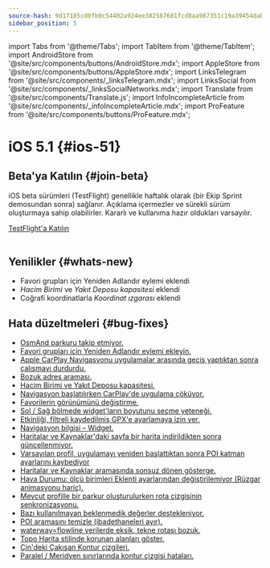 ```yaml
---
source-hash: 9d17185cd0fb0c54402a924ee382567681fcd8aa987351c19a39454dab303316
sidebar_position: 5
---
```

import Tabs from '@theme/Tabs';
import TabItem from '@theme/TabItem';
import AndroidStore from '@site/src/components/buttons/AndroidStore.mdx';
import AppleStore from '@site/src/components/buttons/AppleStore.mdx';
import LinksTelegram from '@site/src/components/_linksTelegram.mdx';
import LinksSocial from '@site/src/components/_linksSocialNetworks.mdx';
import Translate from '@site/src/components/Translate.js';
import InfoIncompleteArticle from '@site/src/components/_infoIncompleteArticle.mdx';
import ProFeature from '@site/src/components/buttons/ProFeature.mdx';


# iOS 5.1 {#ios-51}

## Beta'ya Katılın {#join-beta}

iOS beta sürümleri (TestFlight) genellikle haftalık olarak (bir Ekip Sprint demosundan sonra) sağlanır. Açıklama içermezler ve sürekli sürüm oluşturmaya sahip olabilirler. Kararlı ve kullanıma hazır oldukları varsayılır.

<div>
  <a class="button button--active" href="https://testflight.apple.com/join/7poGNCKy">TestFlight'a Katılın</a>
</div>

<br/>


## Yenilikler {#whats-new}

- Favori grupları için Yeniden Adlandır eylemi eklendi
- *Hacim Birimi* ve *Yakıt Deposu kapasitesi* eklendi
- Coğrafi koordinatlarla *Koordinat ızgarası* eklendi


## Hata düzeltmeleri {#bug-fixes}

- [OsmAnd parkuru takip etmiyor.](https://github.com/osmandapp/OsmAnd-iOS/issues/4412)
- [Favori grupları için Yeniden Adlandır eylemi ekleyin.](https://github.com/osmandapp/OsmAnd-iOS/issues/4516)
- [Apple CarPlay Navigasyonu uygulamalar arasında geçiş yaptıktan sonra çalışmayı durdurdu.](https://github.com/osmandapp/OsmAnd-iOS/issues/4442)
- [Bozuk adres araması.](https://github.com/osmandapp/OsmAnd-iOS/issues/4598)
- [Hacim Birimi ve Yakıt Deposu kapasitesi.](https://github.com/osmandapp/OsmAnd-iOS/issues/4104)
- [Navigasyon başlatılırken CarPlay'de uygulama çöküyor.](https://github.com/osmandapp/OsmAnd-iOS/issues/4605)
- [Favorilerin görünümünü değiştirme.](https://github.com/osmandapp/OsmAnd-iOS/issues/4428)
- [Sol / Sağ bölmede widget'ların boyutunu seçme yeteneği.](https://github.com/osmandapp/OsmAnd-iOS/issues/4494)
- [Etkinliği, filtreli kaydedilmiş GPX'e ayarlamaya izin ver.](https://github.com/osmandapp/OsmAnd-iOS/issues/4177)
- [Navigasyon bilgisi – Widget.](https://github.com/osmandapp/OsmAnd-iOS/issues/4468)
- [Haritalar ve Kaynaklar'daki sayfa bir harita indirildikten sonra güncellenmiyor.](https://github.com/osmandapp/OsmAnd-iOS/issues/4301)
- [Varsayılan profil, uygulamayı yeniden başlattıktan sonra POI katman ayarlarını kaybediyor](https://github.com/osmandapp/OsmAnd-iOS/issues/4455)
- [Haritalar ve Kaynaklar aramasında sonsuz dönen gösterge.](https://github.com/osmandapp/OsmAnd-iOS/issues/4395)
- [Hava Durumu: ölçü birimleri Eklenti ayarlarından değiştirilemiyor (Rüzgar animasyonu hariç).](https://github.com/osmandapp/OsmAnd-iOS/issues/4413)
- [Mevcut profille bir parkur oluşturulurken rota çizgisinin senkronizasyonu.](https://github.com/osmandapp/OsmAnd-iOS/issues/4392)
- [Bazı kullanılmayan beklenmedik değerler destekleniyor.](https://github.com/osmandapp/OsmAnd/issues/22103)
- [POI aramasını temizle (ibadethaneleri ayır).](https://github.com/osmandapp/OsmAnd/issues/21972)
- [waterway=flowline verilerde eksik, tekne rotası bozuk.](https://github.com/osmandapp/OsmAnd/issues/22512)
- [Topo Harita stilinde korunan alanları göster.](https://github.com/osmandapp/OsmAnd/issues/22168)
- [Çin'deki Çakışan Kontur çizgileri.](https://github.com/osmandapp/OsmAnd/issues/22434)
- [Paralel / Meridyen sınırlarında kontur çizgisi hataları.](https://github.com/osmandapp/OsmAnd/issues/21738)